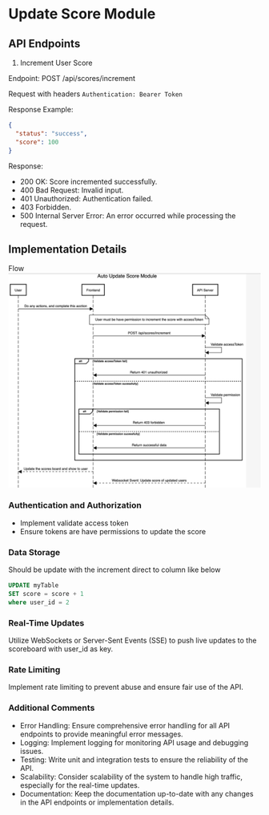 # Update Score Module

## API Endpoints
1. Increment User Score

Endpoint: POST /api/scores/increment

Request with headers `Authentication: Bearer Token`

Response Example:
```json
{
  "status": "success",
  "score": 100
}

```

Response:

- 200 OK: Score incremented successfully.
- 400 Bad Request: Invalid input.
- 401 Unauthorized: Authentication failed.
- 403 Forbidden.
- 500 Internal Server Error: An error occurred while processing the request.


## Implementation Details

Flow
![Flow](https://raw.githubusercontent.com/henrypham299/pham_quoc_hung/main/problem6/flow.png)

### Authentication and Authorization
- Implement validate access token
- Ensure tokens are have permissions to update the score

### Data Storage
Should be update with the increment direct to column like below
```sql
UPDATE myTable
SET score = score + 1
where user_id = 2
```
### Real-Time Updates
Utilize WebSockets or Server-Sent Events (SSE) to push live updates to the scoreboard with user_id as key.

### Rate Limiting
Implement rate limiting to prevent abuse and ensure fair use of the API.

### Additional Comments
- Error Handling: Ensure comprehensive error handling for all API endpoints to provide meaningful error messages.
- Logging: Implement logging for monitoring API usage and debugging issues.
- Testing: Write unit and integration tests to ensure the reliability of the API.
- Scalability: Consider scalability of the system to handle high traffic, especially for the real-time updates.
- Documentation: Keep the documentation up-to-date with any changes in the API endpoints or implementation details.
